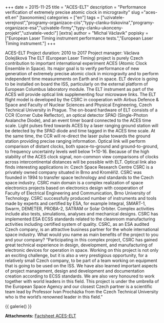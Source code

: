 +++
date = 2015-11-25
title = "ACES-ELT"
description = "Performance verification of extremely precise atomic clock in microgravity"
slug ="aces-elt.en"
[taxonomies]
categories = ["en"]
tags = ["uzivatele-verejnost","programy-organizace-ciis","typy-clanku-tiskovina","programy-organizace-esa","uzivatele-firmy","typy-clanku-ukonceny-projekt","uzivatele-vedci"]
[extra]
author = "Michal Václavík"
popisky = ["European Laser Timing instrument performance tests.","European Laser Timing instrument."]
+++

ACES-ELT Project duration: 2010 to 2017 Project manager: Václava Dolejšková The ELT (European Laser Timing) project is purely Czech contribution to important international experiment ACES (Atomic Clock Ensemble in Space). Its major goal is to verify performance of new generation of extremely precise atomic clock in microgravity and to perform independent time measurements on Earth and in space. ELT device is going to be installed on board the ISS, particularly on the external platform of European Columbus laboratory module. The ELT instrument as part of the ACES will provide optical link supplementing four microwave links. The ELT flight model is developed by the CSRC in cooperation with Airbus Defence & Space and Faculty of Nuclear Sciences and Physical Engineering, Czech Technical University in Prague. The on-board hardware of ELT consists of a CCR (Corner Cube Reflector), an optical detector SPAD (Single-Photon Avalanche Diode), and an event timer board connected to the ACES time scale. Light pulses fired towards ACES by a laser ranging ground station will be detected by the SPAD diode and time tagged in the ACES time scale. At the same time, the CCR will re-direct the laser pulse towards the ground station providing precise ranging information. Optical link will perform comparison of distant clocks, both space-to-ground and ground-to-ground, to frequency uncertainty levels well below 1×10-16. Because of the high stability of the ACES clock signal, non-common view comparisons of clocks across intercontinental distances will be possible with ELT. Optical link also finds interesting applications in: Czech Space Research Centre CSRC is a privately owned company situated in Brno and Kroměříž. CSRC was founded in 1994 to transfer space technology and standards to the Czech space industry. CSRC main domain is a complex realization of space electronics projects based on electronics design with cooperation of Faculty of Electrical Engineering and Communication, Brno University of Technology. CSRC successfully produced number of instruments and tools made by experts and certified by ESA, for example Integral, SMART-1, Swarm, DEMETER, PROBA-2, SATRAM or Solar Orbiter. Complex activities include also tests, simulations, analyses and mechanical designs. CSRC has implemented ESA ECSS standards related to the cleanroom manufacturing activities including certified system of quality. CSRC, as an ESA audited Czech company, is an attractive business partner for the whole international space industry. What would you name as main benefits of the project to you and your company? “Participating in this complex project, CSRC has gained great technical experience in design, development, and manufacturing of electronic devices for operation in space. Working on this project is not only an exciting challenge, but it is also a very prestigious opportunity, for a relatively small Czech company, to be part of a team working on equipment that is going to be used on the ISS. We have also learned important aspects of project management, design and development and documentation creation according to ECSS standards. We are also very honoured to work together with world leaders in this field. This project is under the umbrella of the European Space Agency and our closest Czech partner is a scientific team lead by Professor Ivan Procházka from the Czech Technical University who is the world’s renowned leader in this field.”

{{ galerie() }}

**Attachments:**
[Factsheet ACES-ELT]

[Factsheet ACES-ELT]: cso_factsheets-elt-web.pdf
